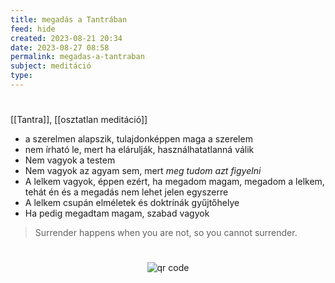 ```yaml
---
title: megadás a Tantrában
feed: hide
created: 2023-08-21 20:34
date: 2023-08-27 08:58
permalink: megadas-a-tantraban
subject: meditáció
type: 
---
```

#
[[Tantra]], [[osztatlan meditáció]]

- a szerelmen alapszik, tulajdonképpen maga a szerelem
- nem írható le, mert ha elárulják, használhatatlanná válik
- Nem vagyok a testem
- Nem vagyok az agyam sem, mert *meg tudom azt figyelni*
- A lelkem vagyok, éppen ezért, ha megadom magam, megadom a lelkem, tehát én és a megadás nem lehet jelen egyszerre
- A lelkem csupán elméletek és doktrínák gyűjtőhelye
- Ha pedig megadtam magam, szabad vagyok

> Surrender happens when you are not, so you cannot surrender.




#
<p style="text-align: center;"><img src="https://chart.googleapis.com/chart?cht=qr&chl=https://notes.andrasdenes.com/megadas-a-tantraban&chs=180x180&choe=UTF-8&chld=L|2" alt="qr code"></p>

